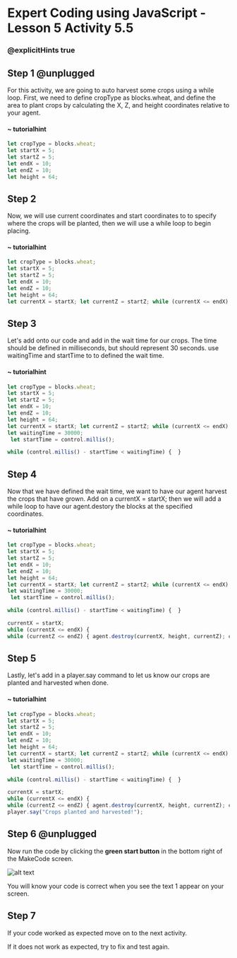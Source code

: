 
# Expert Coding using JavaScript - Lesson 5 Activity 5.5


### @explicitHints true

  

## Step 1 @unplugged

For this activity, we are going to auto harvest some crops using a while loop. First, we need to define cropType as blocks.wheat, and define the area to plant crops by calculating the X, Z, and height coordinates relative to your agent.

#### ~ tutorialhint

```javascript
let cropType = blocks.wheat;
let startX = 5;
let startZ = 5;
let endX = 10;
let endZ = 10;
let height = 64;
```



## Step 2

Now, we will use current coordinates and start coordinates to to specify where the crops will be planted, then we will use a while loop to begin placing.

#### ~ tutorialhint

```javascript
let cropType = blocks.wheat;
let startX = 5;
let startZ = 5;
let endX = 10;
let endZ = 10;
let height = 64;
let currentX = startX; let currentZ = startZ; while (currentX <= endX) { while (currentZ <= endZ) { agent.setSlot(1); agent.place(currentX, height, currentZ); currentZ++; } currentX++; currentZ = startZ; }
```

## Step 3

Let's add onto our code and add in the wait time for our crops. The time should be defined in milliseconds, but should represent 30 seconds. use waitingTime and startTime to to defined the wait time.

#### ~ tutorialhint

```javascript
let cropType = blocks.wheat;
let startX = 5;
let startZ = 5;
let endX = 10;
let endZ = 10;
let height = 64;
let currentX = startX; let currentZ = startZ; while (currentX <= endX) { while (currentZ <= endZ) { agent.setSlot(1); agent.place(currentX, height, currentZ); currentZ++; } currentX++; currentZ = startZ; }
let waitingTime = 30000; 
 let startTime = control.millis(); 

while (control.millis() - startTime < waitingTime) {  }


```

## Step 4

Now that we have defined the wait time, we want to have our agent harvest the crops that have grown. Add on a currentX = startX; then we will add a while loop to have our agent.destory the blocks at the specified coordinates.

#### ~ tutorialhint

```javascript
let cropType = blocks.wheat;
let startX = 5;
let startZ = 5;
let endX = 10;
let endZ = 10;
let height = 64;
let currentX = startX; let currentZ = startZ; while (currentX <= endX) { while (currentZ <= endZ) { agent.setSlot(1); agent.place(currentX, height, currentZ); currentZ++; } currentX++; currentZ = startZ; }
let waitingTime = 30000; 
 let startTime = control.millis(); 

while (control.millis() - startTime < waitingTime) {  }

currentX = startX; 
while (currentX <= endX) { 
while (currentZ <= endZ) { agent.destroy(currentX, height, currentZ); currentZ++; } currentX++; currentZ = startZ; }


```
## Step 5

Lastly, let's add in a player.say command to let us know our crops are planted and harvested when done.

#### ~ tutorialhint

```javascript
let cropType = blocks.wheat;
let startX = 5;
let startZ = 5;
let endX = 10;
let endZ = 10;
let height = 64;
let currentX = startX; let currentZ = startZ; while (currentX <= endX) { while (currentZ <= endZ) { agent.setSlot(1); agent.place(currentX, height, currentZ); currentZ++; } currentX++; currentZ = startZ; }
let waitingTime = 30000; 
 let startTime = control.millis(); 

while (control.millis() - startTime < waitingTime) {  }

currentX = startX; 
while (currentX <= endX) { 
while (currentZ <= endZ) { agent.destroy(currentX, height, currentZ); currentZ++; } currentX++; currentZ = startZ; }
player.say("Crops planted and harvested!");


```


  


## Step 6 @unplugged

Now run the code by clicking the **green start button** in the bottom right of the MakeCode screen.

  

![alt text](https://expertjs.codingcredentials.com/Lesson1/1.1/1.JPG?raw=true  "Start")

  

You will know your code is correct when you see the text 1 appear on your screen.

  
  
  

## Step 7

If your code worked as expected move on to the next activity.

  

If it does not work as expected, try to fix and test again.
